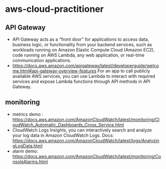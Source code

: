 # aws-cloud-practitioner


## API Gateway 
- API Gateway acts as a "front door" for applications to access data, business logic, or functionality from your backend services, such as workloads running on Amazon Elastic Compute Cloud (Amazon EC2), code running on AWS Lambda, any web application, or real-time communication applications.
- https://docs.aws.amazon.com/apigateway/latest/developerguide/welcome.html#api-gateway-overview-features
For an app to call publicly available AWS services, you can use Lambda to interact with required services and expose Lambda functions through API methods in API Gateway.

## monitoring
- metrics demo : https://docs.aws.amazon.com/AmazonCloudWatch/latest/monitoring/CloudWatch_Automatic_Dashboards_Cross_Service.html
- CloudWatch Logs Insights, you can interactively search and analyze your log data in Amazon CloudWatch Logs. Docs: https://docs.aws.amazon.com/AmazonCloudWatch/latest/logs/AnalyzingLogData.html
- alarm demo: https://docs.aws.amazon.com/AmazonCloudWatch/latest/monitoring/ConsoleAlarms.html
